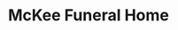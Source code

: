 ---
title: "McKee Funeral Home"
url: /romney/mckee-funeral-home-east-birch-lane/
shop: funeral directors
---